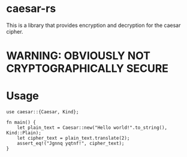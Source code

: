 # caesar-rs
This is a library that provides encryption and decryption for the caesar cipher.

# WARNING: OBVIOUSLY NOT CRYPTOGRAPHICALLY SECURE

# Usage
```
use caesar::{Caesar, Kind};

fn main() {
    let plain_text = Caesar::new("Hello world!".to_string(), Kind::Plain);
    let cipher_text = plain_text.translate(2);
    assert_eq!("Jgnnq yqtnf!", cipher_text);
}
```
